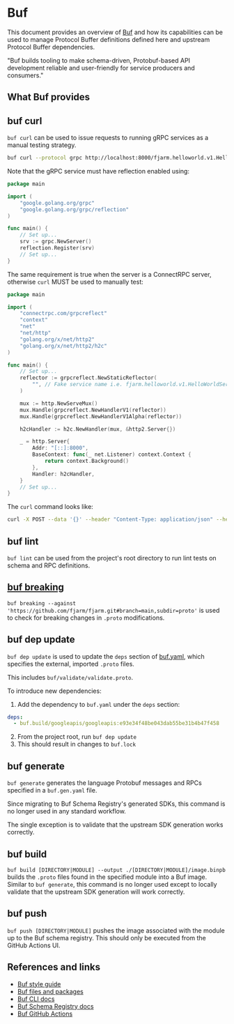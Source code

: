 # Buf

This document provides an overview of [Buf](https://buf.build/docs/introduction) and how its capabilities can be used to
manage Protocol Buffer definitions defined here and upstream Protocol Buffer dependencies.

"Buf builds tooling to make schema-driven, Protobuf-based API development reliable and user-friendly for service
producers and consumers."

## What Buf provides

## buf curl

`buf curl` can be used to issue requests to running gRPC services as a manual testing strategy.

```bash
buf curl --protocol grpc http://localhost:8000/fjarm.helloworld.v1.HelloWorldService/GetHelloWorld --http2-prior-knowledge --data '{}'
```

Note that the gRPC service must have reflection enabled using:
```go
package main

import (
	"google.golang.org/grpc"
	"google.golang.org/grpc/reflection"
)

func main() {
	// Set up...
	srv := grpc.NewServer()
	reflection.Register(srv)
	// Set up...
}
```

The same requirement is true when the server is a ConnectRPC server, otherwise `curl` MUST be used to manually test:

```go
package main

import (
	"connectrpc.com/grpcreflect"
	"context"
	"net"
	"net/http"
	"golang.org/x/net/http2"
	"golang.org/x/net/http2/h2c"
)

func main() {
	// Set up...
	reflector := grpcreflect.NewStaticReflector(
		"", // Fake service name i.e. fjarm.helloworld.v1.HelloWorldService
	)

	mux := http.NewServeMux()
	mux.Handle(grpcreflect.NewHandlerV1(reflector))
	mux.Handle(grpcreflect.NewHandlerV1Alpha(reflector))

	h2cHandler := h2c.NewHandler(mux, &http2.Server{})

	_ = http.Server{
		Addr: "[::]:8000",
		BaseContext: func(_ net.Listener) context.Context {
			return context.Background()
		},
		Handler: h2cHandler,
	}
	// Set up...
}
```

The `curl` command looks like:

```bash
curl -X POST --data '{}' --header "Content-Type: application/json" --header "request-id: abc123" -o - http://localhost:8000/fjarm.helloworld.v1.HelloWorldService/GetHelloWorld
```

## buf lint

`buf lint` can be used from the project's root directory to run lint tests on schema and RPC definitions.

## [buf breaking](https://buf.build/docs/breaking/tutorial)

`buf breaking --against 'https://github.com/fjarm/fjarm.git#branch=main,subdir=proto'` is used to check for breaking
changes in `.proto` modifications.

## buf dep update

`buf dep update` is used to update the `deps` section of [buf.yaml](../buf.yaml), which specifies the external,
imported `.proto` files.

This includes `buf/validate/validate.proto`.

To introduce new dependencies:
1. Add the dependency to `buf.yaml` under the `deps` section:
```yaml
deps:
  - buf.build/googleapis/googleapis:e93e34f48be043dab55be31b4b47f458
```
2. From the project root, run `buf dep update`
3. This should result in changes to `buf.lock`

## buf generate

`buf generate` generates the language Protobuf messages and RPCs specified in a `buf.gen.yaml` file.

Since migrating to Buf Schema Registry's generated SDKs, this command is no longer used in any standard workflow.

The single exception is to validate that the upstream SDK generation works correctly.

## buf build

`buf build [DIRECTORY|MODULE] --output ./[DIRECTORY|MODULE]/image.binpb` builds the `.proto` files found in the
specified module into a Buf image. Similar to `buf generate`, this command is no longer used except to locally validate
that the upstream SDK generation will work correctly.

## buf push

`buf push [DIRECTORY|MODULE]` pushes the image associated with the module up to the Buf schema registry. This should
only be executed from the GitHub Actions UI. 

## References and links

* [Buf style guide](https://buf.build/docs/best-practices/style-guide)
* [Buf files and packages](https://buf.build/docs/reference/protobuf-files-and-packages)
* [Buf CLI docs](https://buf.build/docs/reference/cli/buf/)
* [Buf Schema Registry docs](https://buf.build/docs/bsr/introduction)
* [Buf GitHub Actions](https://buf.build/docs/ci-cd/github-actions)
